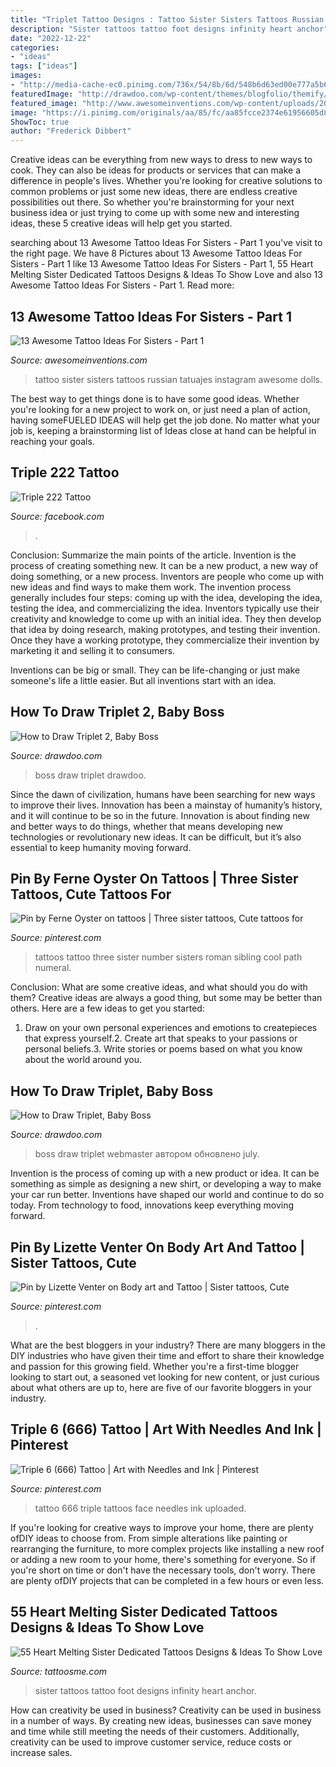 ```yaml
---
title: "Triplet Tattoo Designs : Tattoo Sister Sisters Tattoos Russian Tatuajes Instagram Awesome Dolls"
description: "Sister tattoos tattoo foot designs infinity heart anchor"
date: "2022-12-22"
categories:
- "ideas"
tags: ["ideas"]
images:
- "http://media-cache-ec0.pinimg.com/736x/54/8b/6d/548b6d63ed00e777a5b6b721cf26d152.jpg"
featuredImage: "http://drawdoo.com/wp-content/themes/blogfolio/themify/img.php?src=http://drawdoo.com/wp-content/uploads/tutorials/Baby Boss/lesson09/step_00.png&amp;w=665&amp;h=&amp;zc=1&amp;q=60&amp;a=t"
featured_image: "http://www.awesomeinventions.com/wp-content/uploads/2016/02/sister-tattoo-ideas-russian-dolls.jpg"
image: "https://i.pinimg.com/originals/aa/85/fc/aa85fcce2374e61956605d8bc3394586.jpg"
ShowToc: true
author: "Frederick Dibbert"
---
```



Creative ideas can be everything from new ways to dress to new ways to cook. They can also be ideas for products or services that can make a difference in people's lives. Whether you're looking for creative solutions to common problems or just some new ideas, there are endless creative possibilities out there. So whether you're brainstorming for your next business idea or just trying to come up with some new and interesting ideas, these 5 creative ideas will help get you started.

	

		
searching about 13 Awesome Tattoo Ideas For Sisters - Part 1 you've visit to the right page. We have 8 Pictures about 13 Awesome Tattoo Ideas For Sisters - Part 1 like 13 Awesome Tattoo Ideas For Sisters - Part 1, 55 Heart Melting Sister Dedicated Tattoos Designs &amp; Ideas To Show Love and also 13 Awesome Tattoo Ideas For Sisters - Part 1. Read more:
		
    
## 13 Awesome Tattoo Ideas For Sisters - Part 1

<img loading=lazy src="http://www.awesomeinventions.com/wp-content/uploads/2016/02/sister-tattoo-ideas-russian-dolls.jpg" onerror="this.onerror=null;this.src='https://tse3.mm.bing.net/th?id=OIP.7y2AZRp_hd4J41XQ6qNdZgHaHa&amp;pid=15.1';" alt="13 Awesome Tattoo Ideas For Sisters - Part 1">

_Source: awesomeinventions.com_

>tattoo sister sisters tattoos russian tatuajes instagram awesome dolls. 

	

The best way to get things done is to have some good ideas. Whether you're looking for a new project to work on, or just need a plan of action, having someFUELED IDEAS will help get the job done. No matter what your job is, keeping a brainstorming list of Ideas close at hand can be helpful in reaching your goals.

    
## Triple 222 Tattoo

<img loading=lazy src="https://lookaside.fbsbx.com/lookaside/crawler/media/?media_id=262530654717723&amp;get_thumbnail=1" onerror="this.onerror=null;this.src='https://tse2.mm.bing.net/th?id=OIP.aZb-2z2SWH2-zmFXyt9e0wHaJQ&amp;pid=15.1';" alt="Triple 222 Tattoo">

_Source: facebook.com_

>. 

	

Conclusion: Summarize the main points of the article.
Invention is the process of creating something new. It can be a new product, a new way of doing something, or a new process. Inventors are people who come up with new ideas and find ways to make them work.
The invention process generally includes four steps: coming up with the idea, developing the idea, testing the idea, and commercializing the idea. Inventors typically use their creativity and knowledge to come up with an initial idea. They then develop that idea by doing research, making prototypes, and testing their invention. Once they have a working prototype, they commercialize their invention by marketing it and selling it to consumers.

Inventions can be big or small. They can be life-changing or just make someone's life a little easier. But all inventions start with an idea.

    
## How To Draw Triplet 2, Baby Boss

<img loading=lazy src="http://drawdoo.com/wp-content/themes/blogfolio/themify/img.php?src=http://drawdoo.com/wp-content/uploads/tutorials/Baby Boss/lesson09/step_00.png&amp;w=665&amp;h=&amp;zc=1&amp;q=60&amp;a=t" onerror="this.onerror=null;this.src='https://tse4.mm.bing.net/th?id=OIP.FiLgbgPhJeTcSuaAvpub4AHaKZ&amp;pid=15.1';" alt="How to Draw Triplet 2, Baby Boss">

_Source: drawdoo.com_

>boss draw triplet drawdoo. 

	

Since the dawn of civilization, humans have been searching for new ways to improve their lives. Innovation has been a mainstay of humanity’s history, and it will continue to be so in the future. Innovation is about finding new and better ways to do things, whether that means developing new technologies or revolutionary new ideas. It can be difficult, but it’s also essential to keep humanity moving forward.

    
## Pin By Ferne Oyster On Tattoos | Three Sister Tattoos, Cute Tattoos For

<img loading=lazy src="https://i.pinimg.com/originals/d6/1d/f9/d61df994715814637d54e7a5a340ff8a.jpg" onerror="this.onerror=null;this.src='https://tse1.mm.bing.net/th?id=OIP.jt0xoykFpis9nh6hPw5uuAHaHa&amp;pid=15.1';" alt="Pin by Ferne Oyster on tattoos | Three sister tattoos, Cute tattoos for">

_Source: pinterest.com_

>tattoos tattoo three sister number sisters roman sibling cool path numeral. 

	

Conclusion: What are some creative ideas, and what should you do with them?
Creative ideas are always a good thing, but some may be better than others. Here are a few ideas to get you started: 
1. Draw on your own personal experiences and emotions to createpieces that express yourself.2. Create art that speaks to your passions or personal beliefs.3. Write stories or poems based on what you know about the world around you.
    
## How To Draw Triplet, Baby Boss

<img loading=lazy src="http://drawdoo.com/wp-content/themes/blogfolio/themify/img.php?src=http://drawdoo.com/wp-content/uploads/tutorials/Baby Boss/lesson08/step_08.png&amp;w=665&amp;h=&amp;zc=1&amp;q=60&amp;a=t" onerror="this.onerror=null;this.src='https://tse4.mm.bing.net/th?id=OIP.YLbCGbh_n_pa5JYkzrvXnAHaKZ&amp;pid=15.1';" alt="How to Draw Triplet, Baby Boss">

_Source: drawdoo.com_

>boss draw triplet webmaster автором обновлено july. 

	

Invention is the process of coming up with a new product or idea. It can be something as simple as designing a new shirt, or developing a way to make your car run better. Inventions have shaped our world and continue to do so today. From technology to food, innovations keep everything moving forward.

    
## Pin By Lizette Venter On Body Art And Tattoo | Sister Tattoos, Cute

<img loading=lazy src="https://i.pinimg.com/originals/aa/85/fc/aa85fcce2374e61956605d8bc3394586.jpg" onerror="this.onerror=null;this.src='https://tse1.mm.bing.net/th?id=OIP.qSyIxNXwJGhGLr27TGnPWAHaJ4&amp;pid=15.1';" alt="Pin by Lizette Venter on Body art and Tattoo | Sister tattoos, Cute">

_Source: pinterest.com_

>. 

	

What are the best bloggers in your industry?
There are many bloggers in the DIY industries who have given their time and effort to share their knowledge and passion for this growing field. Whether you're a first-time blogger looking to start out, a seasoned vet looking for new content, or just curious about what others are up to, here are five of our favorite bloggers in your industry.

    
## Triple 6 (666) Tattoo | Art With Needles And Ink | Pinterest

<img loading=lazy src="http://media-cache-ec0.pinimg.com/736x/54/8b/6d/548b6d63ed00e777a5b6b721cf26d152.jpg" onerror="this.onerror=null;this.src='https://tse1.mm.bing.net/th?id=OIP.F6bZerzQNnoV41ioNb97iQHaLG&amp;pid=15.1';" alt="Triple 6 (666) Tattoo | Art with Needles and Ink | Pinterest">

_Source: pinterest.com_

>tattoo 666 triple tattoos face needles ink uploaded. 

	

If you're looking for creative ways to improve your home, there are plenty ofDIY ideas to choose from. From simple alterations like painting or rearranging the furniture, to more complex projects like installing a new roof or adding a new room to your home, there's something for everyone. So if you're short on time or don't have the necessary tools, don't worry. There are plenty ofDIY projects that can be completed in a few hours or even less.

    
## 55 Heart Melting Sister Dedicated Tattoos Designs &amp; Ideas To Show Love

<img loading=lazy src="https://1.bp.blogspot.com/-EdH7UcVdoRE/WSXHL1pxQ8I/AAAAAAAAIUE/Skf0coUUA8ol_4hFlaMxb5jDXODXCnKmwCLcB/s1600/Best%2Bsister%2Btattoos%2Bdesigns%2Band%2Bideas%2B%2B%252829%2529.jpg" onerror="this.onerror=null;this.src='https://tse3.mm.bing.net/th?id=OIP.Px0iYBbhrl8Tj9aRYxMz9AHaHa&amp;pid=15.1';" alt="55 Heart Melting Sister Dedicated Tattoos Designs &amp; Ideas To Show Love">

_Source: tattoosme.com_

>sister tattoos tattoo foot designs infinity heart anchor. 

	

How can creativity be used in business?
Creativity can be used in business in a number of ways. By creating new ideas, businesses can save money and time while still meeting the needs of their customers. Additionally, creativity can be used to improve customer service, reduce costs or increase sales.


